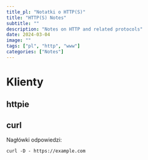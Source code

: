 ```yaml
---
title_pl: "Notatki o HTTP(S)"
title: "HTTP(S) Notes"
subtitle: ""
description: "Notes on HTTP and related protocols"
date: 2024-03-04
image: ""
tags: ["pl", "http", "www"]
categories: ["Notes"]
---
```


# Klienty

## httpie

## curl

Nagłówki odpowiedzi:

```
curl -D - https://example.com
```
